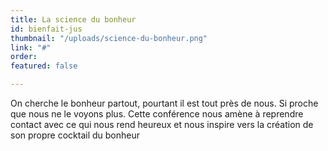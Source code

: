 ```yaml
---
title: La science du bonheur
id: bienfait-jus
thumbnail: "/uploads/science-du-bonheur.png"
link: "#"
order: 
featured: false

---
```

On cherche le bonheur partout, pourtant il est tout près de nous. Si proche que nous ne le voyons plus. Cette conférence nous amène à reprendre contact avec ce qui nous rend heureux et nous inspire vers la création de son propre cocktail du bonheur